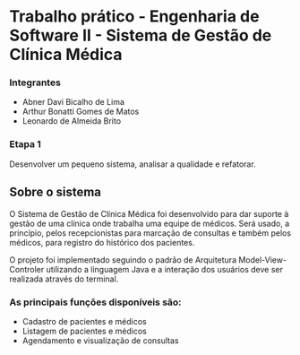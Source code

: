 # Trabalho prático - Engenharia de Software II - Sistema de Gestão de Clínica Médica

### Integrantes
- Abner Davi Bicalho de Lima
- Arthur Bonatti Gomes de Matos
- Leonardo de Almeida Brito

### Etapa 1

Desenvolver um pequeno sistema, analisar a qualidade e refatorar.

## Sobre o sistema

O Sistema de Gestão de Clínica Médica foi desenvolvido para dar suporte 
à gestão de uma clínica onde trabalha uma equipe de médicos. Será usado, a princípio,
pelos recepcionistas para marcação de consultas e também pelos médicos, 
para registro do histórico dos pacientes.

O projeto foi implementado seguindo o padrão de Arquitetura Model-View-Controler utilizando
a linguagem Java e a interação dos usuários deve ser realizada através do terminal.

### As principais funções disponíveis são:

- Cadastro de pacientes e médicos
- Listagem de pacientes e médicos
- Agendamento e visualização de consultas


